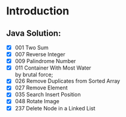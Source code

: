 # Introduction
## Java Solution:
- [x] 001 Two Sum
- [x] 007 Reverse Integer
- [x] 009 Palindrome Number
- [x] 011 Container With Most Water   
by brutal force;
- [x] 026 Remove Duplicates from Sorted Array
- [x] 027 Remove Element   
- [x] 035 Search Insert Position
- [x] 048 Rotate Image   
- [x] 237 Delete Node in a Linked List
